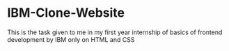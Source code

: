﻿# IBM-Clone-Website
This is the task given to me in my first year internship of basics of frontend development by IBM only on HTML and CSS 

